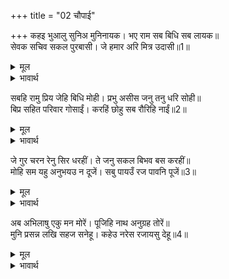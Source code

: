 +++
title = "02 चौपाई"

+++
कहइ भुआलु सुनिअ मुनिनायक। भए राम सब बिधि सब लायक॥  
सेवक सचिव सकल पुरबासी। जे हमार अरि मित्र उदासी॥1॥  

<details><summary>मूल</summary>

कहइ भुआलु सुनिअ मुनिनायक। भए राम सब बिधि सब लायक॥  
सेवक सचिव सकल पुरबासी। जे हमार अरि मित्र उदासी॥1॥  
</details>

<details><summary>भावार्थ</summary>

राजा ने कहा- हे मुनिराज! (कृपया यह निवेदन) सुनिए। श्री रामचन्द्रजी अब सब प्रकार से सब योग्य हो गए हैं। सेवक, मन्त्री, सब नगर निवासी और जो हमारे शत्रु, मित्र या उदासीन हैं-॥1॥  
</details>

सबहि रामु प्रिय जेहि बिधि मोही। प्रभु असीस जनु तनु धरि सोही॥  
बिप्र सहित परिवार गोसाईं। करहिं छोहु सब रौरिहि नाईं॥2॥  

<details><summary>मूल</summary>

सबहि रामु प्रिय जेहि बिधि मोही। प्रभु असीस जनु तनु धरि सोही॥  
बिप्र सहित परिवार गोसाईं। करहिं छोहु सब रौरिहि नाईं॥2॥  
</details>

<details><summary>भावार्थ</summary>

सभी को श्री रामचन्द्र वैसे ही प्रिय हैं, जैसे वे मुझको हैं। (उनके रूप में) आपका आशीर्वाद ही मानो शरीर धारण करके शोभित हो रहा है। हे स्वामी! सारे ब्राह्मण, परिवार सहित आपके ही समान उन पर स्नेह करते हैं॥2॥  
</details>

जे गुर चरन रेनु सिर धरहीं। ते जनु सकल बिभव बस करहीं॥  
मोहि सम यहु अनुभयउ न दूजें। सबु पायउँ रज पावनि पूजें॥3॥  

<details><summary>मूल</summary>

जे गुर चरन रेनु सिर धरहीं। ते जनु सकल बिभव बस करहीं॥  
मोहि सम यहु अनुभयउ न दूजें। सबु पायउँ रज पावनि पूजें॥3॥  
</details>

<details><summary>भावार्थ</summary>

जो लोग गुरु के चरणों की रज को मस्तक पर धारण करते हैं, वे मानो समस्त ऐश्वर्य को अपने वश में कर लेते हैं। इसका अनुभव मेरे समान दूसरे किसी ने नहीं किया। आपकी पवित्र चरण रज की पूजा करके मैन्ने सब कुछ पा लिया॥3॥  
</details>

अब अभिलाषु एकु मन मोरें। पूजिहि नाथ अनुग्रह तोरें॥  
मुनि प्रसन्न लखि सहज सनेहू। कहेउ नरेस रजायसु देहू॥4॥  

<details><summary>मूल</summary>

अब अभिलाषु एकु मन मोरें। पूजिहि नाथ अनुग्रह तोरें॥  
मुनि प्रसन्न लखि सहज सनेहू। कहेउ नरेस रजायसु देहू॥4॥  
</details>

<details><summary>भावार्थ</summary>

अब मेरे मन में एक ही अभिलाषा है। हे नाथ! वह भी आप ही के अनुग्रह से पूरी होगी। राजा का सहज प्रेम देखकर मुनि ने प्रसन्न होकर कहा- नरेश! आज्ञा दीजिए (कहिए, क्या अभिलाषा है?)॥4॥  
</details>

<div class="audioEmbed"  caption="AIR-वाचनम्" src="https://archive
.org/download/rAmcharitmAnas-AIR/EPI-133.mp3"></div>
